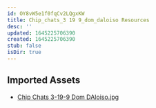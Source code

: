 ```yaml
---
id: OY8vW5e1f0fqCv2LQgxKW
title: Chip_chats_3 19 9_dom_daloiso Resources
desc: ''
updated: 1645225706390
created: 1645225706390
stub: false
isDir: true
---
```

## Imported Assets
- [Chip Chats 3-19-9 Dom DAloiso.jpg](/assets/chip-chats-3-19-9-dom-daloiso.jpg)
